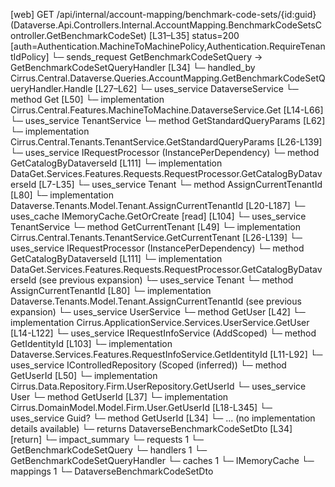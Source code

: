 [web] GET /api/internal/account-mapping/benchmark-code-sets/{id:guid}  (Dataverse.Api.Controllers.Internal.AccountMapping.BenchmarkCodeSetsController.GetBenchmarkCodeSet)  [L31–L35] status=200 [auth=Authentication.MachineToMachinePolicy,Authentication.RequireTenantIdPolicy]
  └─ sends_request GetBenchmarkCodeSetQuery -> GetBenchmarkCodeSetQueryHandler [L34]
    └─ handled_by Cirrus.Central.Dataverse.Queries.AccountMapping.GetBenchmarkCodeSetQueryHandler.Handle [L27–L62]
      └─ uses_service DataverseService
        └─ method Get [L50]
          └─ implementation Cirrus.Central.Features.MachineToMachine.DataverseService.Get [L14-L66]
            └─ uses_service TenantService
              └─ method GetStandardQueryParams [L62]
                └─ implementation Cirrus.Central.Tenants.TenantService.GetStandardQueryParams [L26-L139]
                  └─ uses_service IRequestProcessor (InstancePerDependency)
                    └─ method GetCatalogByDataverseId [L111]
                      └─ implementation DataGet.Services.Features.Requests.RequestProcessor.GetCatalogByDataverseId [L7-L35]
                  └─ uses_service Tenant
                    └─ method AssignCurrentTenantId [L80]
                      └─ implementation Dataverse.Tenants.Model.Tenant.AssignCurrentTenantId [L20-L187]
                  └─ uses_cache IMemoryCache.GetOrCreate [read] [L104]
      └─ uses_service TenantService
        └─ method GetCurrentTenant [L49]
          └─ implementation Cirrus.Central.Tenants.TenantService.GetCurrentTenant [L26-L139]
            └─ uses_service IRequestProcessor (InstancePerDependency)
              └─ method GetCatalogByDataverseId [L111]
                └─ implementation DataGet.Services.Features.Requests.RequestProcessor.GetCatalogByDataverseId (see previous expansion)
            └─ uses_service Tenant
              └─ method AssignCurrentTenantId [L80]
                └─ implementation Dataverse.Tenants.Model.Tenant.AssignCurrentTenantId (see previous expansion)
      └─ uses_service UserService
        └─ method GetUser [L42]
          └─ implementation Cirrus.ApplicationService.Services.UserService.GetUser [L14-L122]
            └─ uses_service IRequestInfoService (AddScoped)
              └─ method GetIdentityId [L103]
                └─ implementation Dataverse.Services.Features.RequestInfoService.GetIdentityId [L11-L92]
            └─ uses_service IControlledRepository<User> (Scoped (inferred))
              └─ method GetUserId [L50]
                └─ implementation Cirrus.Data.Repository.Firm.UserRepository.GetUserId
            └─ uses_service User
              └─ method GetUserId [L37]
                └─ implementation Cirrus.DomainModel.Model.Firm.User.GetUserId [L18-L345]
            └─ uses_service Guid?
              └─ method GetUserId [L34]
                └─ ... (no implementation details available)
  └─ returns DataverseBenchmarkCodeSetDto [L34] [return]
  └─ impact_summary
    └─ requests 1
      └─ GetBenchmarkCodeSetQuery
    └─ handlers 1
      └─ GetBenchmarkCodeSetQueryHandler
    └─ caches 1
      └─ IMemoryCache
    └─ mappings 1
      └─ DataverseBenchmarkCodeSetDto

